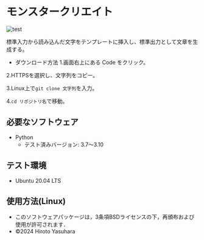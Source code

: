 # モンスタークリエイト
![test](https://github.com/kurese-ru/robosys-repo01/actions/workflows/test.yml/badge.svg)

標準入力から読み込んだ文字をテンプレートに挿入し、標準出力として文章を生成する。
- ダウンロード方法
1.画面右上にある Code をクリック。
  
2.HTTPSを選択し、文字列をコピー。

3.Linux上で```git clone 文字列```を入力。

4.```cd リポジトリ名```で移動。
## 必要なソフトウェア
- Python
  - テスト済みバージョン: 3.7〜3.10
## テスト環境
- Ubuntu 20.04 LTS
## 使用方法(Linux)


- このソフトウェアパッケージは，3条項BSDライセンスの下，再頒布および使用が許可されます．
- ©2024 Hiroto Yasuhara

